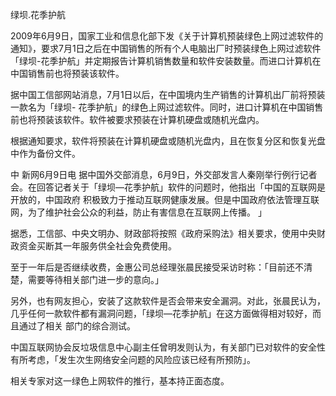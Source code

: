 

绿坝.花季护航

2009年6月9日，国家工业和信息化部下发《关于计算机预装绿色上网过滤软件的通知》，要求7月1日之后在中国销售的所有个人电脑出厂时预装绿色上网过滤软件
「绿坝-花季护航」并定期报告计算机销售数量和软件安装数量。而进口计算机在中国销售前也将预装该软件。

据中国工信部网站消息，7月1日以后，在中国境内生产销售的计算机出厂前将预装一款名为「绿坝-
花季护航」的绿色上网过滤软件。同时，进口计算机在中国销售前也将预装该软件。软件被要求预装在计算机硬盘或随机光盘内。

根据通知要求，软件将预装在计算机硬盘或随机光盘内，且在恢复分区和恢复光盘中作为备份文件。

中 新网6月9日电
据中国外交部消息，6月9日，外交部发言人秦刚举行例行记者会。在回答记者关于「绿坝—花季护航」软件的问题时，他指出「中国的互联网是开放的，中国政府
积极致力于推动互联网健康发展。但是中国政府依法管理互联网，为了维护社会公众的利益，防止有害信息在互联网上传播。 」

据悉，工信部、中央文明办、财政部将按照《政府采购法》相关要求，使用中央财政资金买断其一年服务供全社会免费使用。

至于一年后是否继续收费，金惠公司总经理张晨民接受采访时称：「目前还不清楚，需要等待相关部门进一步的意向。」

另外，也有网友担心，安装了这款软件是否会带来安全漏洞。对此，张晨民认为，几乎任何一款软件都有漏洞问题，「绿坝—花季护航」在这方面做得相对较好，而且通过了相关
部门的综合测试。

中国互联网协会反垃圾信息中心副主任曾明发则认为，有关部门已对软件的安全性有所考虑，「发生次生网络安全问题的风险应该已经有所预防」。

相关专家对这一绿色上网软件的推行，基本持正面态度。


